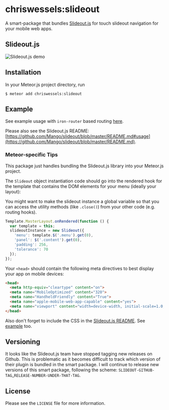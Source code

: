 # chriswessels:slideout

A smart-package that bundles [Slideout.js](https://github.com/mango/slideout) for touch slideout navigation for your mobile web apps.

## Slideout.js

<img src="https://i.imgur.com/AWgwlVW.gif" alt="Slideout.js demo">

## Installation

In your Meteor.js project directory, run

    $ meteor add chriswessels:slideout

## Example

See example usage with `iron-router` based routing [here](https://github.com/chriswessels/meteor-slideout/tree/master/example).

Please also see the Slideout.js README: [https://github.com/Mango/slideout/blob/master/README.md#usage](https://github.com/Mango/slideout/blob/master/README.md).

### Meteor-specific Tips

This package just handles bundling the Slideout.js library into your Meteor.js project.

The `Slideout` object instantiation code should go into the rendered hook for the template that contains the DOM elements for your menu (ideally your layout):

You might want to make the slideout instance a global variable so that you can access the utility methods (like `.close()`) from your other code (e.g. routing hooks).

```javascript
Template.MasterLayout.onRendered(function () {
  var template = this;
  slideoutInstance = new Slideout({
    'menu': template.$('.menu').get(0),
    'panel': $('.content').get(0),
    'padding': 256,
    'tolerance': 70
  });
});
```

Your `<head>` should contain the following meta directives to best display your app on mobile devices:

```html
<head>
  <meta http-equiv="cleartype" content="on">
  <meta name="MobileOptimized" content="320">
  <meta name="HandheldFriendly" content="True">
  <meta name="apple-mobile-web-app-capable" content="yes">
  <meta name="viewport" content="width=device-width, initial-scale=1.0, user-scalable=no">
</head>
```

Also don't forget to include the CSS in the [Slideout.js README](https://github.com/Mango/slideout/blob/master/README.md). See [example](https://github.com/chriswessels/meteor-slideout/tree/master/example) too.

## Versioning

It looks like the Slideout.js team have stopped tagging new releases on Github. This is problematic as it becomes difficult to track which version of their plugin is bundled in the smart package. I will continue to release new versions of this smart package, following the scheme: `SLIDEOUT-GITHUB-TAG`_`RELEASE-NUMBER-UNDER-THAT-TAG`.

## License

Please see the `LICENSE` file for more information.
